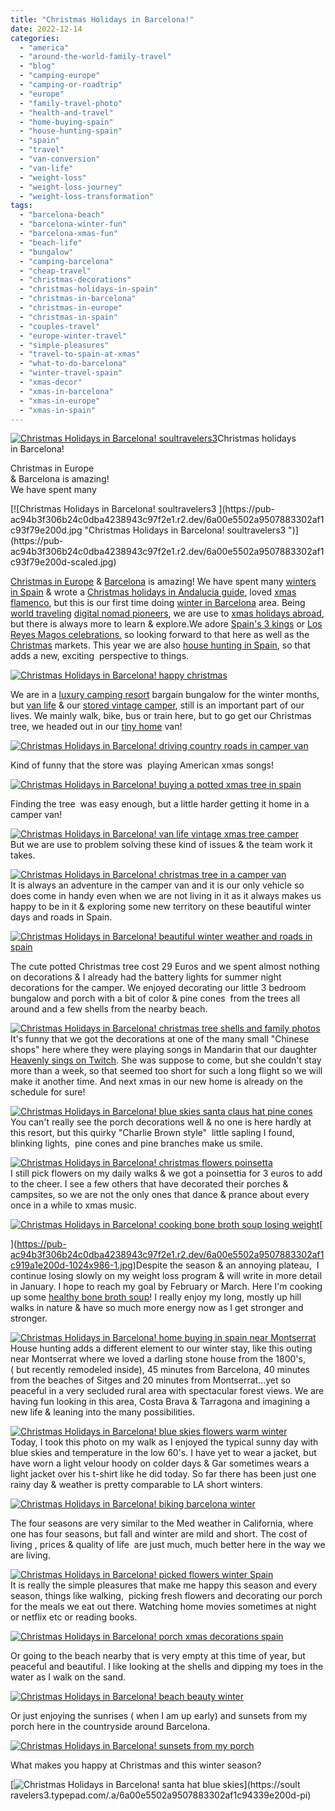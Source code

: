 ```yaml
---
title: "Christmas Holidays in Barcelona!"
date: 2022-12-14
categories: 
  - "america"
  - "around-the-world-family-travel"
  - "blog"
  - "camping-europe"
  - "camping-or-roadtrip"
  - "europe"
  - "family-travel-photo"
  - "health-and-travel"
  - "home-buying-spain"
  - "house-hunting-spain"
  - "spain"
  - "travel"
  - "van-conversion"
  - "van-life"
  - "weight-loss"
  - "weight-loss-journey"
  - "weight-loss-transformation"
tags: 
  - "barcelona-beach"
  - "barcelona-winter-fun"
  - "barcelona-xmas-fun"
  - "beach-life"
  - "bungalow"
  - "camping-barcelona"
  - "cheap-travel"
  - "christmas-decorations"
  - "christmas-holidays-in-spain"
  - "christmas-in-barcelona"
  - "christmas-in-europe"
  - "christmas-in-spain"
  - "couples-travel"
  - "europe-winter-travel"
  - "simple-pleasures"
  - "travel-to-spain-at-xmas"
  - "what-to-do-barcelona"
  - "winter-travel-spain"
  - "xmas-decor"
  - "xmas-in-barcelona"
  - "xmas-in-europe"
  - "xmas-in-spain"
---
```


[![Christmas Holidays in Barcelona! soultravelers3 ](https://pub-ac94b3f306b24c0dba4238943c97f2e1.r2.dev/6a00e5502a9507883302af1488b66b200c.jpg "Christmas Holidays in Barcelona! soultravelers3 ")](https://pub-ac94b3f306b24c0dba4238943c97f2e1.r2.dev/6a00e5502a9507883302af1488b66b200c-scaled-1.jpg)Christmas holidays  
in Barcelona!  
  
Christmas in Europe  
& Barcelona is amazing!  
We have spent many 

<!--more--> [![Christmas Holidays in Barcelona! soultravelers3 ](https://pub-ac94b3f306b24c0dba4238943c97f2e1.r2.dev/6a00e5502a9507883302af1c93f79e200d.jpg "Christmas Holidays in Barcelona! soultravelers3 ")](https://pub-ac94b3f306b24c0dba4238943c97f2e1.r2.dev/6a00e5502a9507883302af1c93f79e200d-scaled.jpg)  
[Christmas in Europe](http://soultravelers3new.local/2009/12/christmas-in-europe-a-photo-fantasy-germany-xmas-markets-uk-scandinavia-nordic-holiday.html) & [Barcelona](http://soultravelers3new.local/2022/05/cheap-furnished-rentals-in-barcelona-beach-resort.html) is amazing! We have spent many [winters in Spain](http://soultravelers3new.local/2009/11/lifestyle-design-a-winter-in-spain-extendedtravel-digitalnomad-miniretirement-4hww-travel.html) & wrote a [Christmas holidays in Andalucia guide](http://soultravelers3new.local/2009/12/how-to-enjoy-family-travel-abroad-at-christmas-digital-nomad-4hww-extended-travel-holidays.html), loved [xmas flamenco](http://soultravelers3new.local/2006/12/flamenco-christ.html), but this is our first time doing [winter in Barcelona](http://soultravelers3new.local/2022/11/best-warm-winter-digital-nomad-destinations-.html#more) area. Being [world traveling](http://soultravelers3new.local/2022/03/retirement-traveling-around-the-world.html) [digital nomad pioneers](http://soultravelers3new.local/2022/09/vacation-vs-full-time-travel-digital-nomad-lifestyle.html#more), we are use to [xmas holidays abroad](http://soultravelers3new.local/2012/12/christmas-travel-to-europe.html), but there is always more to learn & explore.We adore [Spain's 3 kings](https://www.youtube.com/watch?v=1WM_trrS9DM) or [Los Reyes Magos celebrations.](http://soultravelers3new.local/2010/01/3-kings-in-spain-andalusia-festival-tradition-white-village-christmas-epiphany-12th-night.html) so looking forward to that here as well as the [Christmas](http://soultravelers3new.local/2008/02/holiday-letter.html) markets. This year we are also [house hunting in Spain](http://soultravelers3new.local/2022/07/americans-house-hunting-in-spain-home-buying-abroad-.html), so that adds a new, exciting  perspective to things.   
  
[![Christmas Holidays in Barcelona! happy christmas ](https://pub-ac94b3f306b24c0dba4238943c97f2e1.r2.dev/6a00e5502a9507883302af14aa5b61200b.jpg "Christmas Holidays in Barcelona! happy christmas ")](https://pub-ac94b3f306b24c0dba4238943c97f2e1.r2.dev/6a00e5502a9507883302af14aa5b61200b-1536x1332-1.jpg)  
  
We are in a [luxury camping resort](http://soultravelers3new.local/2022/07/camping-spain-simple-pleasures.html) bargain bungalow for the winter months, but [van life](http://soultravelers3new.local/2022/01/americans-van-life-in-europe-2022.html) & our [stored vintage camper](http://soultravelers3new.local/2022/02/storing-a-van-rv-camper-in-europe-vanlife-solutions-.html), still is an important part of our lives. We mainly walk, bike, bus or train here, but to go get our Christmas tree, we headed out in our [tiny home](http://soultravelers3new.local/2022/06/tiny-house-on-wheels-vintage-rv-remodel-.html) van!   
  
[![Christmas Holidays in Barcelona! driving country roads in camper van ](https://pub-ac94b3f306b24c0dba4238943c97f2e1.r2.dev/6a00e5502a9507883302af1488dc81200c.jpg "Christmas Holidays in Barcelona! driving country roads in camper van ")](https://pub-ac94b3f306b24c0dba4238943c97f2e1.r2.dev/6a00e5502a9507883302af1488dc81200c-1024x1024-1.jpg)  
  
Kind of funny that the store was  playing American xmas songs!  
  
[![Christmas Holidays in Barcelona! buying a potted xmas tree in spain ](https://pub-ac94b3f306b24c0dba4238943c97f2e1.r2.dev/6a00e5502a9507883302af1488dc87200c.jpg "Christmas Holidays in Barcelona! buying a potted xmas tree in spain ")](https://pub-ac94b3f306b24c0dba4238943c97f2e1.r2.dev/6a00e5502a9507883302af1488dc87200c-300x300-1.jpg)  
  
Finding the tree  was easy enough, but a little harder getting it home in a camper van!  
  
[![Christmas Holidays in Barcelona! van life vintage xmas tree camper ](https://pub-ac94b3f306b24c0dba4238943c97f2e1.r2.dev/6a00e5502a9507883302af1488dc9c200c.jpg "Christmas Holidays in Barcelona! van life vintage xmas tree camper ")](https://pub-ac94b3f306b24c0dba4238943c97f2e1.r2.dev/6a00e5502a9507883302af1488dc9c200c-300x198-1.jpg)  
But we are use to problem solving these kind of issues & the team work it takes.   
  
[![Christmas Holidays in Barcelona! christmas tree in a camper van ](https://pub-ac94b3f306b24c0dba4238943c97f2e1.r2.dev/6a00e5502a9507883302af1488dcac200c.jpg "Christmas Holidays in Barcelona! christmas tree in a camper van ")](https://pub-ac94b3f306b24c0dba4238943c97f2e1.r2.dev/6a00e5502a9507883302af1488dcac200c-scaled.jpg)  
It is always an adventure in the camper van and it is our only vehicle so does come in handy even when we are not living in it as it always makes us happy to be in it & exploring some new territory on these beautiful winter days and roads in Spain.   
  
[![Christmas Holidays in Barcelona! beautiful winter weather and roads in spain ](https://pub-ac94b3f306b24c0dba4238943c97f2e1.r2.dev/6a00e5502a9507883302af1488dcca200c.jpg "Christmas Holidays in Barcelona! beautiful winter weather and roads in spain ")](https://pub-ac94b3f306b24c0dba4238943c97f2e1.r2.dev/6a00e5502a9507883302af1488dcca200c.jpg)  
  
The cute potted Christmas tree cost 29 Euros and we spent almost nothing on decorations & I already had the battery lights for summer night decorations for the camper. We enjoyed decorating our little 3 bedroom bungalow and porch with a bit of color & pine cones  from the trees all around and a few shells from the nearby beach.   
  
[![Christmas Holidays in Barcelona! christmas tree   shells and family photos ](https://pub-ac94b3f306b24c0dba4238943c97f2e1.r2.dev/6a00e5502a9507883302af14aa6e1b200b.jpg "Christmas Holidays in Barcelona! christmas tree   shells and family photos ")](https://pub-ac94b3f306b24c0dba4238943c97f2e1.r2.dev/6a00e5502a9507883302af14aa6e1b200b-1542x2048-1.jpg)  
It's funny that we got the decorations at one of the many small "Chinese shops" here where they were playing songs in Mandarin that our daughter [Heavenly sings on Twitch](https://www.twitch.tv/heavenly). She was suppose to come, but she couldn't stay more than a week, so that seemed too short for such a long flight so we will make it another time. And next xmas in our new home is already on the schedule for sure!   
  
[![Christmas Holidays in Barcelona! blue skies santa claus hat pine cones](https://pub-ac94b3f306b24c0dba4238943c97f2e1.r2.dev/6a00e5502a9507883302af14aa6eda200b.jpg "Christmas Holidays in Barcelona! blue skies santa claus hat pine cones")](
https://pub-ac94b3f306b24c0dba4238943c97f2e1.r2.dev/6a00e5502a9507883302af14aa6eda200b-768x735-1.jpg)  
You can't really see the porch decorations well & no one is here hardly at this resort, but this quirky "Charlie Brown style"  little sapling I found, blinking lights,  pine cones and pine branches make us smile.   
  
[![Christmas Holidays in Barcelona! christmas flowers poinsetta ](https://pub-ac94b3f306b24c0dba4238943c97f2e1.r2.dev/6a00e5502a9507883302af14aa6f6c200b.jpg "Christmas Holidays in Barcelona! christmas flowers poinsetta ")](https://pub-ac94b3f306b24c0dba4238943c97f2e1.r2.dev/6a00e5502a9507883302af14aa6f6c200b-1536x1383-1.jpg)  
I still pick flowers on my daily walks & we got a poinsettia for 3 euros to add to the cheer. I see a few others that have decorated their porches & campsites, so we are not the only ones that dance & prance about every once in a while to xmas music.   
  
[](https://pub-ac94b3f306b24c0dba4238943c97f2e1.r2.dev/6a00e5502a9507883302af1c919a1e200d-1024x986-1.jpg)[![Christmas Holidays in Barcelona! cooking bone broth soup losing weight ](https://pub-ac94b3f306b24c0dba4238943c97f2e1.r2.dev/6a00e5502a9507883302af14aa6f9a200b.jpg "Christmas Holidays in Barcelona! cooking bone broth soup losing weight ")](https://pub-ac94b3f306b24c0dba4238943c97f2e1.r2.dev/6a00e5502a9507883302af14aa6f9a200b-scaled.jpg)[  
  
](https://pub-ac94b3f306b24c0dba4238943c97f2e1.r2.dev/6a00e5502a9507883302af1c919a1e200d-1024x986-1.jpg)Despite the season & an annoying plateau,  I continue losing slowly on my weight loss program & will write in more detail in January. I hope to reach my goal by February or March. Here I'm cooking up some [healthy bone broth soup](http://soultravelers3new.local/2012/10/how-to-make-nourishing-bone-broth-recipes-to-heal.html)! I really enjoy my long, mostly up hill walks in nature & have so much more energy now as I get stronger and stronger.   
  
[![Christmas Holidays in Barcelona! home buying in spain near Montserrat ](https://pub-ac94b3f306b24c0dba4238943c97f2e1.r2.dev/6a00e5502a9507883302af14aa6fe6200b.jpg "Christmas Holidays in Barcelona! home buying in spain near Montserrat ")](https://pub-ac94b3f306b24c0dba4238943c97f2e1.r2.dev/6a00e5502a9507883302af14aa6fe6200b-300x255-1.jpg)  
House hunting adds a different element to our winter stay, like this outing near Montserrat where we loved a darling stone house from the 1800's, ( but recently remodeled inside), 45 minutes from Barcelona, 40 minutes from the beaches of Sitges and 20 minutes from Montserrat...yet so peaceful in a very secluded rural area with spectacular forest views. We are having fun looking in this area, Costa Brava & Tarragona and imagining a new life & leaning into the many possibilities.  
  
[![Christmas Holidays in Barcelona! blue skies  flowers  warm winter ](https://pub-ac94b3f306b24c0dba4238943c97f2e1.r2.dev/6a00e5502a9507883302af1488ef07200c.jpg "Christmas Holidays in Barcelona! blue skies  flowers  warm winter ")](https://pub-ac94b3f306b24c0dba4238943c97f2e1.r2.dev/6a00e5502a9507883302af1488ef07200c-225x300-1.jpg)  
Today, I took this photo on my walk as I enjoyed the typical sunny day with blue skies and temperature in the low 60's. I have yet to wear a jacket, but have worn a light velour hoody on colder days & Gar sometimes wears a light jacket over his t-shirt like he did today. So far there has been just one rainy day & weather is pretty comparable to LA short winters.   
  
[![Christmas Holidays in Barcelona! biking barcelona winter ](https://pub-ac94b3f306b24c0dba4238943c97f2e1.r2.dev/6a00e5502a9507883302af1c9430d1200d.jpg "Christmas Holidays in Barcelona! biking barcelona winter ")](https://pub-ac94b3f306b24c0dba4238943c97f2e1.r2.dev/6a00e5502a9507883302af1c9430d1200d-scaled.jpg)  
  
The four seasons are very similar to the Med weather in California, where one has four seasons, but fall and winter are mild and short. The cost of living , prices & quality of life  are just much, much better here in the way we are living.   
  
[![Christmas Holidays in Barcelona! picked flowers winter Spain ](https://pub-ac94b3f306b24c0dba4238943c97f2e1.r2.dev/6a00e5502a9507883302af1488ef71200c.jpg "Christmas Holidays in Barcelona! picked flowers winter Spain ")](https://pub-ac94b3f306b24c0dba4238943c97f2e1.r2.dev/6a00e5502a9507883302af1488ef71200c-666x1024-1.jpg)  
It is really the simple pleasures that make me happy this season and every season, things like walking,  picking fresh flowers and decorating our porch for the meals we eat out there. Watching home movies sometimes at night or netflix etc or reading books.   
  
[![Christmas Holidays in Barcelona! porch xmas decorations spain ](https://pub-ac94b3f306b24c0dba4238943c97f2e1.r2.dev/6a00e5502a9507883302af1c943130200d.jpg "Christmas Holidays in Barcelona! porch xmas decorations spain ")](https://pub-ac94b3f306b24c0dba4238943c97f2e1.r2.dev/6a00e5502a9507883302af1c943130200d-scaled-1.jpg)  
  
Or going to the beach nearby that is very empty at this time of year, but peaceful and beautiful. I like looking at the shells and dipping my toes in the water as I walk on the sand.   
  
[![Christmas Holidays in Barcelona! beach beauty winter ](https://pub-ac94b3f306b24c0dba4238943c97f2e1.r2.dev/6a00e5502a9507883302af1c9432e1200d.jpg "Christmas Holidays in Barcelona! beach beauty winter ")](https://pub-ac94b3f306b24c0dba4238943c97f2e1.r2.dev/6a00e5502a9507883302af1c9432e1200d-1536x1152-1.jpg)  
  
Or just enjoying the sunrises ( when I am up early) and sunsets from my porch here in the countryside around Barcelona.   
  
[![Christmas Holidays in Barcelona! sunsets from my porch](https://pub-ac94b3f306b24c0dba4238943c97f2e1.r2.dev/6a00e5502a9507883302af1488f1e2200c.jpg "Christmas Holidays in Barcelona! sunsets from my porch")](https://pub-ac94b3f306b24c0dba4238943c97f2e1.r2.dev/6a00e5502a9507883302af1488f1e2200c-300x183-1.jpg)  
  
What makes you happy at Christmas and this winter season?   
  
[![Christmas Holidays in Barcelona! santa hat blue skies ](https://pub-ac94b3f306b24c0dba4238943c97f2e1.r2.dev/6a00e5502a9507883302af1c94339e200d.jpg "Christmas Holidays in Barcelona! santa hat blue skies ")](https://soult
ravelers3.typepad.com/.a/6a00e5502a9507883302af1c94339e200d-pi)
